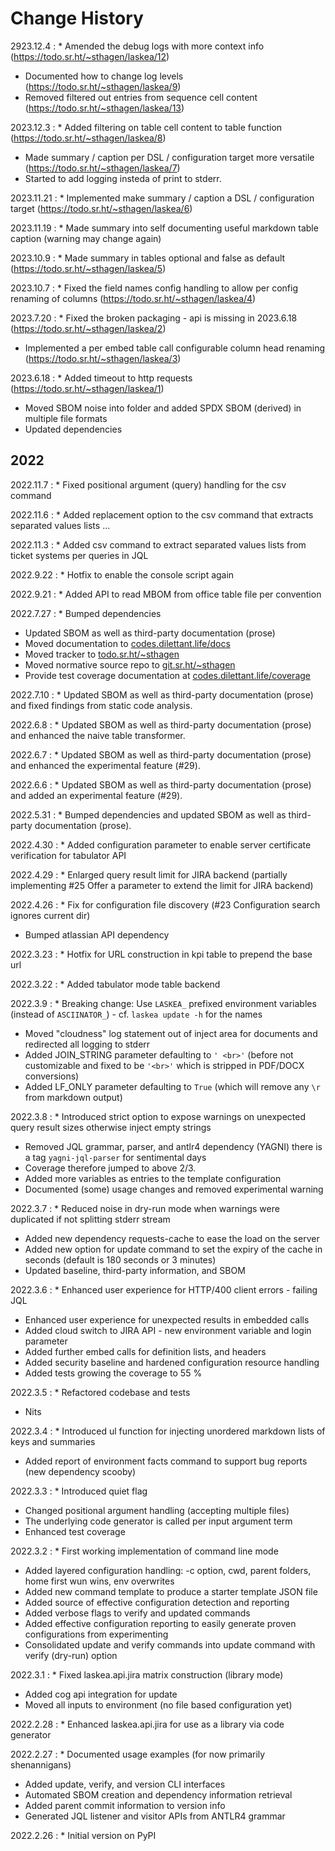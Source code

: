# Change History

2923.12.4
:    * Amended the debug logs with more context info (<https://todo.sr.ht/~sthagen/laskea/12>)
* Documented how to change log levels (<https://todo.sr.ht/~sthagen/laskea/9>)
* Removed filtered out entries from sequence cell content (<https://todo.sr.ht/~sthagen/laskea/13>)

2023.12.3
:    * Added filtering on table cell content to table function (<https://todo.sr.ht/~sthagen/laskea/8>)
* Made summary / caption per DSL / configuration target more versatile (<https://todo.sr.ht/~sthagen/laskea/7>)
* Started to add logging insteda of print to stderr.

2023.11.21
:    * Implemented make summary / caption a DSL / configuration target (<https://todo.sr.ht/~sthagen/laskea/6>)

2023.11.19
:    * Made summary into self documenting useful markdown table caption (warning may change again)

2023.10.9
:    * Made summary in tables optional and false as default (<https://todo.sr.ht/~sthagen/laskea/5>)

2023.10.7
:    * Fixed the field names config handling to allow per config renaming of columns (<https://todo.sr.ht/~sthagen/laskea/4>)

2023.7.20
:    * Fixed the broken packaging - api is missing in 2023.6.18 (<https://todo.sr.ht/~sthagen/laskea/2>)
* Implemented a per embed table call configurable column head renaming (<https://todo.sr.ht/~sthagen/laskea/3>)

2023.6.18
:    * Added timeout to http requests (<https://todo.sr.ht/~sthagen/laskea/1>)
* Moved SBOM noise into folder and added SPDX SBOM (derived) in multiple file formats
* Updated dependencies

## 2022

2022.11.7
:    * Fixed positional argument (query) handling for the csv command

2022.11.6
:    * Added replacement option to the csv command that extracts separated values lists ...

2022.11.3
:    * Added csv command to extract separated values lists from ticket systems per queries in JQL

2022.9.22
:    * Hotfix to enable the console script again

2022.9.21
:    * Added API to read MBOM from office table file per convention

2022.7.27
:    * Bumped dependencies
* Updated SBOM as well as third-party documentation (prose)
* Moved documentation to [codes.dilettant.life/docs](https://codes.dilettant.life/docs/laskea)
* Moved tracker to [todo.sr.ht/~sthagen](https://todo.sr.ht/~sthagen/laskea)
* Moved normative source repo to [git.sr.ht/~sthagen](https://git.sr.ht/~sthagen/laskea)
* Provide test coverage documentation at [codes.dilettant.life/coverage](https://codes.dilettant.life/coverage/laskea)

2022.7.10
:    * Updated SBOM as well as third-party documentation (prose) and fixed findings from static code analysis.

2022.6.8
:    * Updated SBOM as well as third-party documentation (prose) and enhanced the naive table transformer.

2022.6.7
:    * Updated SBOM as well as third-party documentation (prose) and enhanced the experimental feature (#29).

2022.6.6
:    * Updated SBOM as well as third-party documentation (prose) and added an experimental feature (#29).

2022.5.31
:    * Bumped dependencies and updated SBOM as well as third-party documentation (prose).

2022.4.30
:    * Added configuration parameter to enable server certificate verification for tabulator API

2022.4.29
:    * Enlarged query result limit for JIRA backend (partially implementing #25 Offer a parameter to extend the limit for JIRA backend)

2022.4.26
:    * Fix for configuration file discovery (#23 Configuration search ignores current dir)
* Bumped atlassian API dependency

2022.3.23
:    * Hotfix for URL construction in kpi table to prepend the base url
 
2022.3.22
:    * Added tabulator mode table backend

2022.3.9
:    * Breaking change: Use `LASKEA_` prefixed environment variables (instead of `ASCIINATOR_`) - cf. `laskea update -h` for the names
* Moved "cloudness" log statement out of inject area for documents and redirected all logging to stderr
* Added JOIN_STRING parameter defaulting to `' <br>'` (before not customizable and fixed to be `'<br>'` which is stripped in PDF/DOCX conversions)
* Added LF_ONLY parameter defaulting to `True` (which will remove any `\r` from markdown output)

2022.3.8
:    * Introduced strict option to expose warnings on unexpected query result sizes otherwise inject empty strings
* Removed JQL grammar, parser, and antlr4 dependency (YAGNI) there is a tag `yagni-jql-parser` for sentimental days
* Coverage therefore jumped to above 2/3.
* Added more variables as entries to the template configuration
* Documented (some) usage changes and removed experimental warning

2022.3.7
:    * Reduced noise in dry-run mode when warnings were duplicated if not splitting stderr stream
* Added new dependency requests-cache to ease the load on the server
* Added new option for update command to set the expiry of the cache in seconds (default is 180 seconds or 3 minutes)
* Updated baseline, third-party information, and SBOM

2022.3.6
:    * Enhanced user experience for HTTP/400 client errors - failing JQL
* Enhanced user experience for unexpected results in embedded calls
* Added cloud switch to JIRA API - new environment variable and login parameter
* Added further embed calls for definition lists, and headers
* Added security baseline and hardened configuration resource handling
* Added tests growing the coverage to 55 %

2022.3.5
:    * Refactored codebase and tests
* Nits

2022.3.4
:    * Introduced ul function for injecting unordered markdown lists of keys and summaries
* Added report of environment facts command to support bug reports (new dependency scooby)

2022.3.3
:    * Introduced quiet flag
* Changed positional argument handling (accepting multiple files)
* The underlying code generator is called per input argument term
* Enhanced test coverage

2022.3.2
:    * First working implementation of command line mode
* Added layered configuration handling: -c option, cwd, parent folders, home first wun wins, env overwrites
* Added new command template to produce a starter template JSON file
* Added source of effective configuration detection and reporting
* Added verbose flags to verify and updated commands
* Added effective configuration reporting to easily generate proven configurations from experimenting 
* Consolidated update and verify commands into update command with verify (dry-run) option

2022.3.1
:    * Fixed laskea.api.jira matrix construction (library mode)
* Added cog api integration for update
* Moved all inputs to environment (no file based configuration yet)

2022.2.28
:    * Enhanced laskea.api.jira for use as a library via code generator

2022.2.27
:    * Documented usage examples (for now primarily shenannigans)
* Added update, verify, and version CLI interfaces
* Automated SBOM creation and dependency information retrieval
* Added parent commit information to version info
* Generated JQL listener and visitor APIs from ANTLR4 grammar

2022.2.26
:    * Initial version on PyPI
